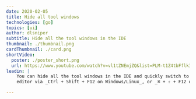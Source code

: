 ```yaml
---
date: 2020-02-05
title: Hide all tool windows
technologies: [go]
topics: [ui]
author: dlsniper
subtitle: Hide all the tool windows in the IDE
thumbnail: ./thumbnail.png
cardThumbnail: ./card.png
shortVideo:
  poster: ./poster_short.png
  url: https://www.youtube.com/watch?v=vl1tZNEmjZQ&list=PLM-t1Z4tbFflkIOaap4P-BV30ZrZwrDld&index=24
leadin: |
    You can hide all the tool windows in the IDE and quickly switch to the
    editor via _Ctrl + Shift + F12 on Windows/Linux_, or _⌘ + ⇧ + F12 on macOS_.

---
```

